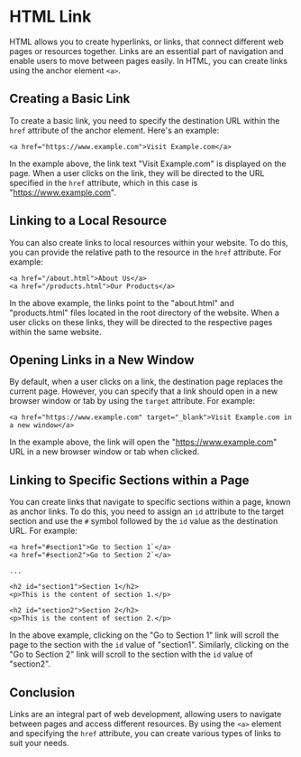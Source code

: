 # HTML Link

HTML allows you to create hyperlinks, or links, that connect different web pages or resources together. Links are an essential part of navigation and enable users to move between pages easily. In HTML, you can create links using the anchor element `<a>`.

## Creating a Basic Link

To create a basic link, you need to specify the destination URL within the `href` attribute of the anchor element. Here's an example:

```
<a href="https://www.example.com">Visit Example.com</a>
```

In the example above, the link text "Visit Example.com" is displayed on the page. When a user clicks on the link, they will be directed to the URL specified in the `href` attribute, which in this case is "https://www.example.com".

## Linking to a Local Resource

You can also create links to local resources within your website. To do this, you can provide the relative path to the resource in the `href` attribute. For example:

```
<a href="/about.html">About Us</a>
<a href="/products.html">Our Products</a>
```

In the above example, the links point to the "about.html" and "products.html" files located in the root directory of the website. When a user clicks on these links, they will be directed to the respective pages within the same website.

## Opening Links in a New Window

By default, when a user clicks on a link, the destination page replaces the current page. However, you can specify that a link should open in a new browser window or tab by using the `target` attribute. For example:

```
<a href="https://www.example.com" target="_blank">Visit Example.com in a new window</a>
```

In the example above, the link will open the "https://www.example.com" URL in a new browser window or tab when clicked.

## Linking to Specific Sections within a Page

You can create links that navigate to specific sections within a page, known as anchor links. To do this, you need to assign an `id` attribute to the target section and use the `#` symbol followed by the `id` value as the destination URL. For example:

```
<a href="#section1">Go to Section 1`</a>
<a href="#section2">Go to Section 2`</a>

...

<h2 id="section1">Section 1</h2>
<p>This is the content of section 1.</p>

<h2 id="section2">Section 2</h2>
<p>This is the content of section 2.</p>
```

In the above example, clicking on the "Go to Section 1" link will scroll the page to the section with the `id` value of "section1". Similarly, clicking on the "Go to Section 2" link will scroll to the section with the `id` value of "section2".

## Conclusion

Links are an integral part of web development, allowing users to navigate between pages and access different resources. By using the `<a>` element and specifying the `href` attribute, you can create various types of links to suit your needs.
